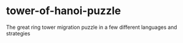 # tower-of-hanoi-puzzle
The great ring tower migration puzzle in a few different languages and strategies
